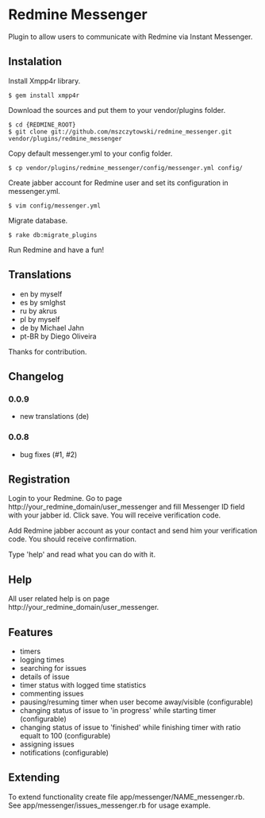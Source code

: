 Redmine Messenger
=================

Plugin to allow users to communicate with Redmine via Instant Messenger.

## Instalation

Install Xmpp4r library.

    $ gem install xmpp4r

Download the sources and put them to your vendor/plugins folder.

    $ cd {REDMINE_ROOT}
    $ git clone git://github.com/mszczytowski/redmine_messenger.git vendor/plugins/redmine_messenger

Copy default messenger.yml to your config folder.

    $ cp vendor/plugins/redmine_messenger/config/messenger.yml config/

Create jabber account for Redmine user and set its configuration in messenger.yml.

    $ vim config/messenger.yml

Migrate database.

    $ rake db:migrate_plugins

Run Redmine and have a fun!

## Translations

- en by myself
- es by smlghst
- ru by akrus
- pl by myself
- de by Michael Jahn
- pt-BR by Diego Oliveira

Thanks for contribution.

## Changelog

### 0.0.9

- new translations (de)

### 0.0.8

- bug fixes (#1, #2)

## Registration

Login to your Redmine. Go to page http://your\_redmine\_domain/user\_messenger and fill Messenger ID field with your jabber id. Click save. You will receive verification code.

Add Redmine jabber account as your contact and send him your verification code. You should receive confirmation.

Type 'help' and read what you can do with it.

## Help

All user related help is on page http://your\_redmine\_domain/user\_messenger.

## Features

* timers
* logging times
* searching for issues
* details of issue
* timer status with logged time statistics
* commenting issues
* pausing/resuming timer when user become away/visible (configurable)
* changing status of issue to 'in progress' while starting timer (configurable)
* changing status of issue to 'finished' while finishing timer with ratio equalt to 100 (configurable)
* assigning issues
* notifications (configurable)

## Extending

To extend functionality create file app/messenger/NAME\_messenger.rb. See app/messenger/issues\_messenger.rb for usage example.
